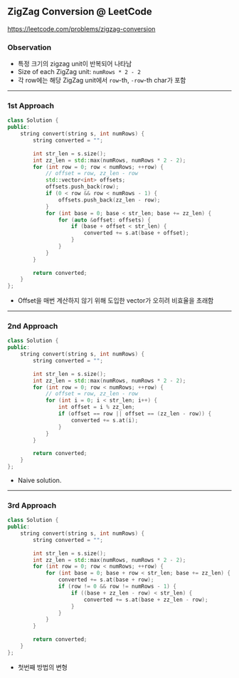 ## ZigZag Conversion @ LeetCode

<https://leetcode.com/problems/zigzag-conversion>

### Observation

 - 특정 크기의 zigzag unit이 반복되어 나타남
 - Size of each ZigZag unit: `numRows * 2 - 2`
 - 각 row에는 해당 ZigZag unit에서 `row`-th, `-row`-th char가 포함

---
### 1st Approach

```C++
class Solution {
public:
    string convert(string s, int numRows) {
        string converted = "";
        
        int str_len = s.size();
        int zz_len = std::max(numRows, numRows * 2 - 2);
        for (int row = 0; row < numRows; ++row) {
            // offset = row, zz_len - row
            std::vector<int> offsets;
            offsets.push_back(row);
            if (0 < row && row < numRows - 1) {
                offsets.push_back(zz_len - row);
            }
            for (int base = 0; base < str_len; base += zz_len) {
                for (auto &offset: offsets) {
                    if (base + offset < str_len) {
                        converted += s.at(base + offset);
                    }
                }
            }
        }
        
        return converted;
    }
};
```
 - Offset을 매번 계산하지 않기 위해 도입한 vector가 오히려 비효율을 초래함
 
---
### 2nd Approach

```C++
class Solution {
public:
    string convert(string s, int numRows) {
        string converted = "";
        
        int str_len = s.size();
        int zz_len = std::max(numRows, numRows * 2 - 2);
        for (int row = 0; row < numRows; ++row) {
            // offset = row, zz_len - row
            for (int i = 0; i < str_len; i++) {
                int offset = i % zz_len; 
                if (offset == row || offset == (zz_len - row)) {
                    converted += s.at(i);
                }
            }
        }
        
        return converted;
    }
};
```
- Naive solution.

---
### 3rd Approach

```C++
class Solution {
public:
    string convert(string s, int numRows) {
        string converted = "";
        
        int str_len = s.size();
        int zz_len = std::max(numRows, numRows * 2 - 2);
        for (int row = 0; row < numRows; ++row) {
            for (int base = 0; base + row < str_len; base += zz_len) {
                converted += s.at(base + row);
                if (row != 0 && row != numRows - 1) {
                    if ((base + zz_len - row) < str_len) {
                        converted += s.at(base + zz_len - row);
                    } 
                }
            }
        }
        
        return converted;
    }
};
```

- 첫번째 방법의 변형
